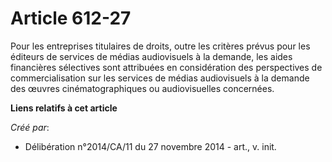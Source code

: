 # Article 612-27

Pour les entreprises titulaires de droits, outre les critères prévus pour les éditeurs de services de médias audiovisuels à
la demande, les aides financières sélectives sont attribuées en considération des perspectives de commercialisation sur les
services de médias audiovisuels à la demande des œuvres cinématographiques ou audiovisuelles concernées.

**Liens relatifs à cet article**

_Créé par_:

  - Délibération n°2014/CA/11 du 27 novembre 2014 - art., v. init.
